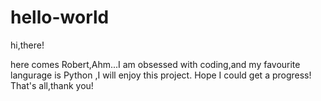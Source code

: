# hello-world

hi,there!

here comes Robert,Ahm...I am obsessed with coding,and my favourite langurage is Python ,I will enjoy this project.
Hope I could get a progress!
That's all,thank you!
